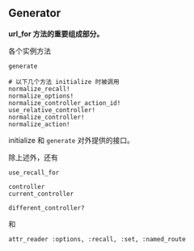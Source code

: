 ## Generator

**url_for 方法的重要组成部分。**

各个实例方法

```
generate

# 以下几个方法 initialize 时被调用
normalize_recall!
normalize_options!
normalize_controller_action_id!
use_relative_controller!
normalize_controller!
normalize_action!
```

initialize 和 `generate` 对外提供的接口。

除上述外，还有

```
use_recall_for

controller
current_controller

different_controller?
```

和

```
attr_reader :options, :recall, :set, :named_route
```

